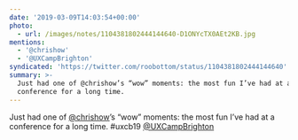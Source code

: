 ```yaml
---
date: '2019-03-09T14:03:54+00:00'
photo:
  - url: /images/notes/1104381802444144640-D1ONYcTX0AEt2KB.jpg
mentions:
  - '@chrishow'
  - '@UXCampBrighton'
syndicated: 'https://twitter.com/roobottom/status/1104381802444144640'
summary: >-
  Just had one of @chrishow’s “wow” moments: the most fun I’ve had at a
  conference for a long time.
---
```

Just had one of [@chrishow](https://twitter.com/@chrishow)’s “wow” moments: the most fun I’ve had at a conference for a long time. #uxcb19 [@UXCampBrighton](https://twitter.com/@UXCampBrighton) 
